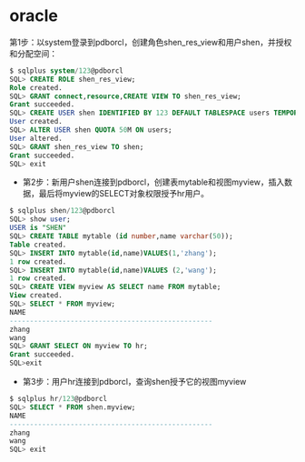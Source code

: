 # oracle
第1步：以system登录到pdborcl，创建角色shen_res_view和用户shen，并授权和分配空间：

```sql
$ sqlplus system/123@pdborcl
SQL> CREATE ROLE shen_res_view;
Role created.
SQL> GRANT connect,resource,CREATE VIEW TO shen_res_view;
Grant succeeded.
SQL> CREATE USER shen IDENTIFIED BY 123 DEFAULT TABLESPACE users TEMPORARY TABLESPACE temp;
User created.
SQL> ALTER USER shen QUOTA 50M ON users;
User altered.
SQL> GRANT shen_res_view TO shen;
Grant succeeded.
SQL> exit
```


- 第2步：新用户shen连接到pdborcl，创建表mytable和视图myview，插入数据，最后将myview的SELECT对象权限授予hr用户。

```sql
$ sqlplus shen/123@pdborcl
SQL> show user;
USER is "SHEN"
SQL> CREATE TABLE mytable (id number,name varchar(50));
Table created.
SQL> INSERT INTO mytable(id,name)VALUES(1,'zhang');
1 row created.
SQL> INSERT INTO mytable(id,name)VALUES (2,'wang');
1 row created.
SQL> CREATE VIEW myview AS SELECT name FROM mytable;
View created.
SQL> SELECT * FROM myview;
NAME
--------------------------------------------------
zhang
wang
SQL> GRANT SELECT ON myview TO hr;
Grant succeeded.
SQL>exit
```

- 第3步：用户hr连接到pdborcl，查询shen授予它的视图myview

```sql
$ sqlplus hr/123@pdborcl
SQL> SELECT * FROM shen.myview;
NAME
--------------------------------------------------
zhang
wang
SQL> exit
```
